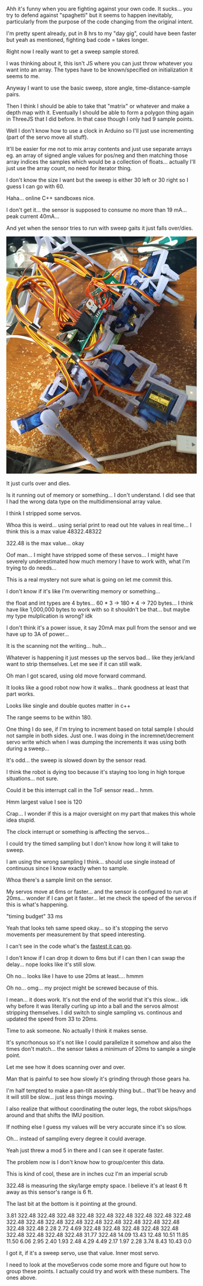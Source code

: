 Ahh it's funny when you are fighting against your own code. It sucks... you try to defend against "spaghetti" but it seems to happen inevitably, particularly from the purpose of the code changing from the original intent.

I'm pretty spent already, put in 8 hrs to my "day gig", could have been faster but yeah as mentioned, fighting bad code = takes longer.

Right now I really want to get a sweep sample stored.

I was thinking about it, this isn't JS where you can just throw whatever you want into an array. The types have to be known/specified on initialization it seems to me.

Anyway I want to use the basic sweep, store angle, time-distance-sample pairs.

Then I think I should be able to take that "matrix" or whatever and make a depth map with it. Eventually I should be able to form a polygon thing again in ThreeJS that I did before. In that case though I only had 9 sample points.

Well I don't know how to use a clock in Arduino so I'll just use incrementing (part of the servo move all stuff).

It'll be easier for me not to mix array contents and just use separate arrays eg. an array of signed angle values for pos/neg and then matching those array indices the samples which would be a collection of floats... actually I'll just use the array count, no need for iterator thing.

I don't know the size I want but the sweep is either 30 left or 30 right so I guess I can go with 60.

Haha... online C++ sandboxes nice.

I don't get it... the sensor is supposed to consume no more than 19 mA... peak current 40mA...

And yet when the sensor tries to run with sweep gaits it just falls over/dies.

<img src="./media/01-23-2022--early-onset-arthritis.png">

It just curls over and dies.

Is it running out of memory or something... I don't understand. I did see that I had the wrong data type on the multidimensional array value.

I think I stripped some servos.

Whoa this is weird... using serial print to read out hte values in real time... I think this is a max value
48322.48322

322.48 is the max value... okay


Oof man... I might have stripped some of these servos... I might have severely underestimated how much memory I have to work with, what I'm trying to do needs...

This is a real mystery not sure what is going on let me commit this.

I don't know if it's like I'm overwriting memory or something...

the float and int types are 4 bytes... 60 * 3 -> 180 * 4 -> 720 bytes... I think have like 1,000,000 bytes to work with so it shouldn't be that... but maybe my type mulplication is wrong? idk

I don't think it's a power issue, it say 20mA max pull from the sensor and we have up to 3A of power...

It is the scanning not the writing... huh...

Whatever is happening it just messes up the servos bad... like they jerk/and want to strip themselves. Let me see if it can still walk.

Oh man I got scared, using old move forward command.

It looks like a good robot now how it walks... thank goodness at least that part works.

Looks like single and double quotes matter in c++

The range seems to be within 180.

One thing I do see, if I'm trying to increment based on total sample I should not sample in both sides. Just one. I was doing in the incremnet/decrement servo write which when I was dumping the increments it was using both during a sweep...

It's odd... the sweep is slowed down by the sensor read.

I think the robot is dying too because it's staying too long in high torque situations... not sure.

Could it be this interrupt call in the ToF sensor read... hmm.

Hmm largest value I see is 120

Crap... I wonder if this is a major oversight on my part that makes this whole idea stupid.

The clock interrupt or something is affecting the servos...

I could try the timed sampling but I don't know how long it will take to sweep.

I am using the wrong sampling I think... should use single instead of continuous since I know exactly when to sample.

Whoa there's a sample limit on the sensor.

My servos move at 6ms or faster... and the sensor is configured to run at 20ms... wonder if I can get it faster... let me check the speed of the servos if this is what's happening.

"timing budget" 33 ms

Yeah that looks teh same speed okay... so it's stopping the servo movements per measurement by that speed interesting.

I can't see in the code what's the [fastest it can go](https://github.com/pololu/vl53l0x-arduino/blob/master/examples/Single/Single.ino#L48).

I don't know if I can drop it down to 6ms but if I can then I can swap the delay... nope looks like it's still slow.

Oh no... looks like I have to use 20ms at least.... hmmm

Oh no... omg... my project might be screwed because of this.

I mean... it does work. It's not the end of the world that it's this slow... idk why before it was literally curling up into a ball and the servos almost stripping themselves. I did switch to single sampling vs. continous and updated the speed from 33 to 20ms.

Time to ask someone. No actually I think it makes sense.

It's syncrhonous so it's not like I could parallelize it somehow and also the times don't match... the sensor takes a minimum of 20ms to sample a single point.

Let me see how it does scanning over and over.

Man that is painful to see how slowly it's grinding through those gears ha.

I'm half tempted to make a pan-tilt assembly thing but... that'll be heavy and it will still be slow... just less things moving.

I also realize that without coordinating the outer legs, the robot skips/hops around and that shifts the IMU position.

If nothing else I guess my values will be very accurate since it's so slow.

Oh... instead of sampling every degree it could average.

Yeah just threw a mod 5 in there and I can see it operate faster.

The problem now is I don't know how to group/center this data.

This is kind of cool, these are in inches cuz I'm an imperial scrub

322.48 is measuring the sky/large empty space. I believe it's at least 6 ft away as this sensor's range is 6 ft.

The last bit at the bottom is it pointing at the ground.

3.81
322.48
322.48
322.48
322.48
322.48
322.48
322.48
322.48
322.48
322.48
322.48
322.48
322.48
322.48
322.48
322.48
322.48
322.48
322.48
322.48
2.28
2.72
4.69
322.48
322.48
322.48
322.48
322.48
322.48
322.48
322.48
322.48
31.77
322.48
14.09
13.43
12.48
10.51
11.85
11.50
6.06
2.95
2.40
1.93
2.48
4.29
4.49
2.17
1.97
2.28
3.74
8.43
10.43
0.0

I got it, if it's a sweep servo, use that value. Inner most servo.

I need to look at the moveServos code some more and figure out how to group these points. I actually could try and work with these numbers. The ones above.